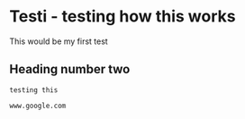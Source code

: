 # Testi - testing how this works

This would be my first test

## Heading number two

    
    testing this

    www.google.com
